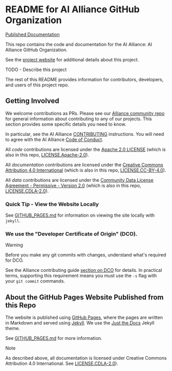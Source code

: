 # README for AI Alliance GitHub Organization

[Published Documentation](https://the-ai-alliance.github.io/the-ai-alliance.github.io/)

This repo contains the code and documentation for the AI Alliance: AI Alliance GitHub Organization.

See the [project website](https://the-ai-alliance.github.io/the-ai-alliance.github.io/) for additional details about this project.

TODO - Describe this project

The rest of this README provides information for contributors, developers, and users of this project repo.

## Getting Involved

We welcome contributions as PRs. Please see our [Alliance community repo](https://github.com/The-AI-Alliance/community/) for general information about contributing to any of our projects. This section provides some specific details you need to know.

In particular, see the AI Alliance [CONTRIBUTING](https://github.com/The-AI-Alliance/community/blob/main/CONTRIBUTING.md) instructions. You will need to agree with the AI Alliance [Code of Conduct](https://github.com/The-AI-Alliance/community/blob/main/CODE_OF_CONDUCT.md).

All _code_ contributions are licensed under the [Apache 2.0 LICENSE](https://github.com/The-AI-Alliance/community/blob/main/LICENSE.Apache-2.0) (which is also in this repo, [LICENSE.Apache-2.0](LICENSE.Apache-2.0)).

All _documentation_ contributions are licensed under the [Creative Commons Attribution 4.0 International](https://github.com/The-AI-Alliance/community/blob/main/LICENSE.CC-BY-4.0) (which is also in this repo, [LICENSE.CC-BY-4.0](LICENSE.CC-BY-4.0)).

All _data_ contributions are licensed under the [Community Data License Agreement - Permissive - Version 2.0](https://github.com/The-AI-Alliance/community/blob/main/LICENSE.CDLA-2.0) (which is also in this repo, [LICENSE.CDLA-2.0](LICENSE.CDLA-2.0)).

### Quick Tip - View the Website Locally

See [GITHUB_PAGES.md](GITHUB_PAGES.md) for information on viewing the site locally with `jekyll`.

### We use the "Developer Certificate of Origin" (DCO).

> [!WARNING]
> Before you make any git commits with changes, understand what's required for DCO.

See the Alliance contributing guide [section on DCO](https://github.com/The-AI-Alliance/community/blob/main/CONTRIBUTING.md#developer-certificate-of-origin) for details. In practical terms, supporting this requirement means you must use the `-s` flag with your `git commit` commands.

## About the GitHub Pages Website Published from this Repo

The website is published using [GitHub Pages](https://pages.github.com/), where the pages are written in Markdown and served using [Jekyll](https://github.com/jekyll/jekyll). We use the [Just the Docs](https://just-the-docs.github.io/just-the-docs/) Jekyll theme.

See [GITHUB_PAGES.md](GITHUB_PAGES.md) for more information.

> [!NOTE]
> As described above, all documentation is licensed under Creative Commons Attribution 4.0 International. See [LICENSE.CDLA-2.0](LICENSE.CDLA-2.0)).
